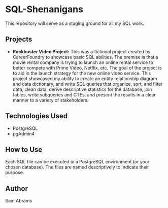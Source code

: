 # SQL-Shenanigans
This repository will serve as a staging ground for all my SQL work.

## Projects

* **Rockbuster Video Project:** This was a fictional project created by CareerFoundry to showcase basic SQL abilities. The premise is that a movie rental company is trying to launch an online rental service to better compete with Prime Video, Netflix, etc. The goal of the project is to aid in the launch strategy for the new online video service. This project showcased my ability to create an entity relationship diagram and data dictionary, and write SQL queries that organize, sort, and filter data, clean data, derive descriptive statistics for the database, join tables, write subqueries and CTEs, and present the results in a clear manner to a variety of stakeholders.

## Technologies Used

* PostgreSQL
* pgAdmin4

## How to Use

Each SQL file can be executed in a PostgreSQL environment (or your chosen database).  The files are named descriptively to indicate their purpose.

## Author
Sam Abrams
